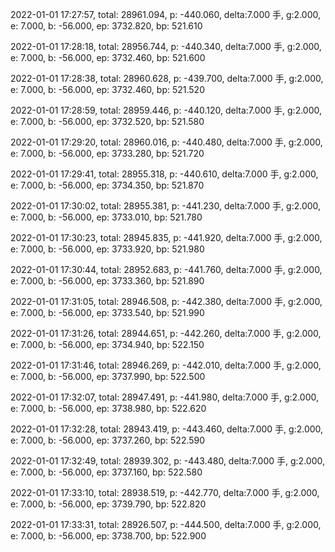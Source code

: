 2022-01-01 17:27:57, total: 28961.094, p: -440.060, delta:7.000 手, g:2.000, e: 7.000, b: -56.000, ep: 3732.820, bp: 521.610

2022-01-01 17:28:18, total: 28956.744, p: -440.340, delta:7.000 手, g:2.000, e: 7.000, b: -56.000, ep: 3732.460, bp: 521.600

2022-01-01 17:28:38, total: 28960.628, p: -439.700, delta:7.000 手, g:2.000, e: 7.000, b: -56.000, ep: 3732.460, bp: 521.520

2022-01-01 17:28:59, total: 28959.446, p: -440.120, delta:7.000 手, g:2.000, e: 7.000, b: -56.000, ep: 3732.520, bp: 521.580

2022-01-01 17:29:20, total: 28960.016, p: -440.480, delta:7.000 手, g:2.000, e: 7.000, b: -56.000, ep: 3733.280, bp: 521.720

2022-01-01 17:29:41, total: 28955.318, p: -440.610, delta:7.000 手, g:2.000, e: 7.000, b: -56.000, ep: 3734.350, bp: 521.870

2022-01-01 17:30:02, total: 28955.381, p: -441.230, delta:7.000 手, g:2.000, e: 7.000, b: -56.000, ep: 3733.010, bp: 521.780

2022-01-01 17:30:23, total: 28945.835, p: -441.920, delta:7.000 手, g:2.000, e: 7.000, b: -56.000, ep: 3733.920, bp: 521.980

2022-01-01 17:30:44, total: 28952.683, p: -441.760, delta:7.000 手, g:2.000, e: 7.000, b: -56.000, ep: 3733.360, bp: 521.890

2022-01-01 17:31:05, total: 28946.508, p: -442.380, delta:7.000 手, g:2.000, e: 7.000, b: -56.000, ep: 3733.540, bp: 521.990

2022-01-01 17:31:26, total: 28944.651, p: -442.260, delta:7.000 手, g:2.000, e: 7.000, b: -56.000, ep: 3734.940, bp: 522.150

2022-01-01 17:31:46, total: 28946.269, p: -442.010, delta:7.000 手, g:2.000, e: 7.000, b: -56.000, ep: 3737.990, bp: 522.500

2022-01-01 17:32:07, total: 28947.491, p: -441.980, delta:7.000 手, g:2.000, e: 7.000, b: -56.000, ep: 3738.980, bp: 522.620

2022-01-01 17:32:28, total: 28943.419, p: -443.460, delta:7.000 手, g:2.000, e: 7.000, b: -56.000, ep: 3737.260, bp: 522.590

2022-01-01 17:32:49, total: 28939.302, p: -443.480, delta:7.000 手, g:2.000, e: 7.000, b: -56.000, ep: 3737.160, bp: 522.580

2022-01-01 17:33:10, total: 28938.519, p: -442.770, delta:7.000 手, g:2.000, e: 7.000, b: -56.000, ep: 3739.790, bp: 522.820

2022-01-01 17:33:31, total: 28926.507, p: -444.500, delta:7.000 手, g:2.000, e: 7.000, b: -56.000, ep: 3738.700, bp: 522.900